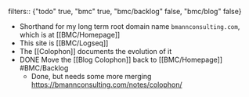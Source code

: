 filters:: {"todo" true, "bmc" true, "bmc/backlog" false, "bmc/blog" false}

- Shorthand for my long term root domain name `bmannconsulting.com`, which is at [[BMC/Homepage]]
- This site is [[BMC/Logseq]]
- The [[Colophon]] documents the evolution of it
- DONE Move the [[Blog Colophon]] back to [[BMC/Homepage]] #BMC/Backlog
	- Done, but needs some more merging https://bmannconsulting.com/notes/colophon/